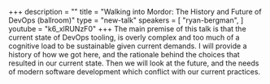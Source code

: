 +++
description = ""
title = "Walking into Mordor: The History and Future of DevOps (ballroom)"
type = "new-talk"
speakers = [
        "ryan-bergman",
]
youtube = "k6_xlRUNzF0"
+++
The main premise of this talk is that the current state of DevOps tooling, is overly complex and too much of a cognitive load to be sustainable given current demands. I will provide a history of how we got here, and the rationale behind the choices that resulted in our current state. Then we will look at the future, and the needs of modern software development which conflict with our current practices.